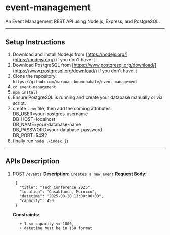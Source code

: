 # event-management
An Event Management REST API using Node.js, Express, and  PostgreSQL.

---
 
## Setup Instructions
1. Download and install Node.js from [https://nodejs.org/](https://nodejs.org/) if you don't have it
2. Download PostgreSQL from [https://www.postgresql.org/download/](https://www.postgresql.org/download/) if you don't have it
3. Clone the repository:<br>
```https://github.com/marouan-boumchahate/event-management```
4. ```cd event-management```
5. ```npm install```
6. Ensure PostgreSQL is running and create your database manually or via script.
7. create ```.env``` file, then add the coming attributes:<br>
     DB_USER=your-postgres-username<br>
     DB_HOST=localhost<br>
     DB_NAME=your-database-name<br>
     DB_PASSWORD=your-database-password<br>
     DB_PORT=5432<br>
8. finally run ```node .\index.js```

---

## APIs Description
1. POST ```/events```
   **Description:**
   ```Creates a new event```
   **Request Body:**
    ```
     {
       "title": "Tech Conference 2025",
       "location": "Casablanca, Morocco", 
       "datetime": "2025-08-20 13:00:00+03",
       "capacity": 450
     }
    ```
    **Constraints:**
   ```
      + 1 <= capacity <= 1000,
      + datetime must be in ISO format
   ```
   

